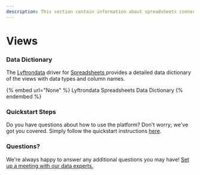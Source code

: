 ```yaml
---
description: This section contain information about spreadsheets connector views information
---
```


# Views

### Data Dictionary

The [Lyftrondata](https://www.lyftrondata.com/) driver for [Spreadsheets](None/)[ ](https://www.lyftrondata.com/integration/spreadsheets/)provides a detailed data dictionary of the views with data types and column names.

{% embed url="None" %}
Lyftrondata Spreadsheets Data Dictionary
{% endembed %}

### Quickstart Steps

Do you have questions about how to use the platform? Don't worry; we've got you covered. Simply follow the quickstart instructions [here](../README.md).

### Questions? <a href="#questions" id="questions"></a>

We're always happy to answer any additional questions you may have! [Set up a meeting with our data experts.](https://www.lyftrondata.com/book-a-meeting/)


